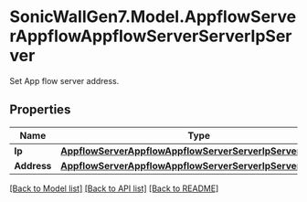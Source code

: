 # SonicWallGen7.Model.AppflowServerAppflowAppflowServerServerIpServer
Set App flow server address.

## Properties

Name | Type | Description | Notes
------------ | ------------- | ------------- | -------------
**Ip** | [**AppflowServerAppflowAppflowServerServerIpServerIp**](AppflowServerAppflowAppflowServerServerIpServerIp.md) |  | [optional] 
**Address** | [**AppflowServerAppflowAppflowServerServerIpServerAddress**](AppflowServerAppflowAppflowServerServerIpServerAddress.md) |  | [optional] 

[[Back to Model list]](../README.md#documentation-for-models) [[Back to API list]](../README.md#documentation-for-api-endpoints) [[Back to README]](../README.md)


